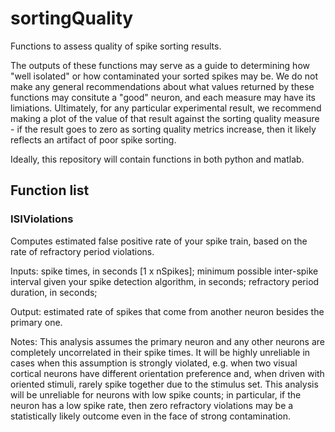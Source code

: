 # sortingQuality
Functions to assess quality of spike sorting results.

The outputs of these functions may serve as a guide to determining how "well isolated" or how contaminated your sorted spikes may be. We do not make any general recommendations about what values returned by these functions may consitute a "good" neuron, and each measure may have its limiations. Ultimately, for any particular experimental result, we recommend making a plot of the value of that result against the sorting quality measure - if the result goes to zero as sorting quality metrics increase, then it likely reflects an artifact of poor spike sorting. 

Ideally, this repository will contain functions in both python and matlab. 

## Function list

### ISIViolations

Computes estimated false positive rate of your spike train, based on the rate of refractory period violations. 

Inputs: spike times, in seconds [1 x nSpikes]; minimum possible inter-spike interval given your spike detection algorithm, in seconds; refractory period duration, in seconds;

Output: estimated rate of spikes that come from another neuron besides the primary one. 

Notes: This analysis assumes the primary neuron and any other neurons are completely uncorrelated in their spike times. It will be highly unreliable in cases when this assumption is strongly violated, e.g. when two visual cortical neurons have different orientation preference and, when driven with oriented stimuli, rarely spike together due to the stimulus set. This analysis will be unreliable for neurons with low spike counts; in particular, if the neuron has a low spike rate, then zero refractory violations may be a statistically likely outcome even in the face of strong contamination. 
